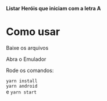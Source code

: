 <b>Listar Heróis que iniciam com a letra A</b>

<h1>Como usar</h1>

  <p>Baixe os arquivos</p>
  <p>Abra o Emulador</p>
  <p>Rode os comandos:</p>
  <div><code>yarn install</code></div>
  <code>yarn android</code>
  <div>e <code>yarn start</div>

